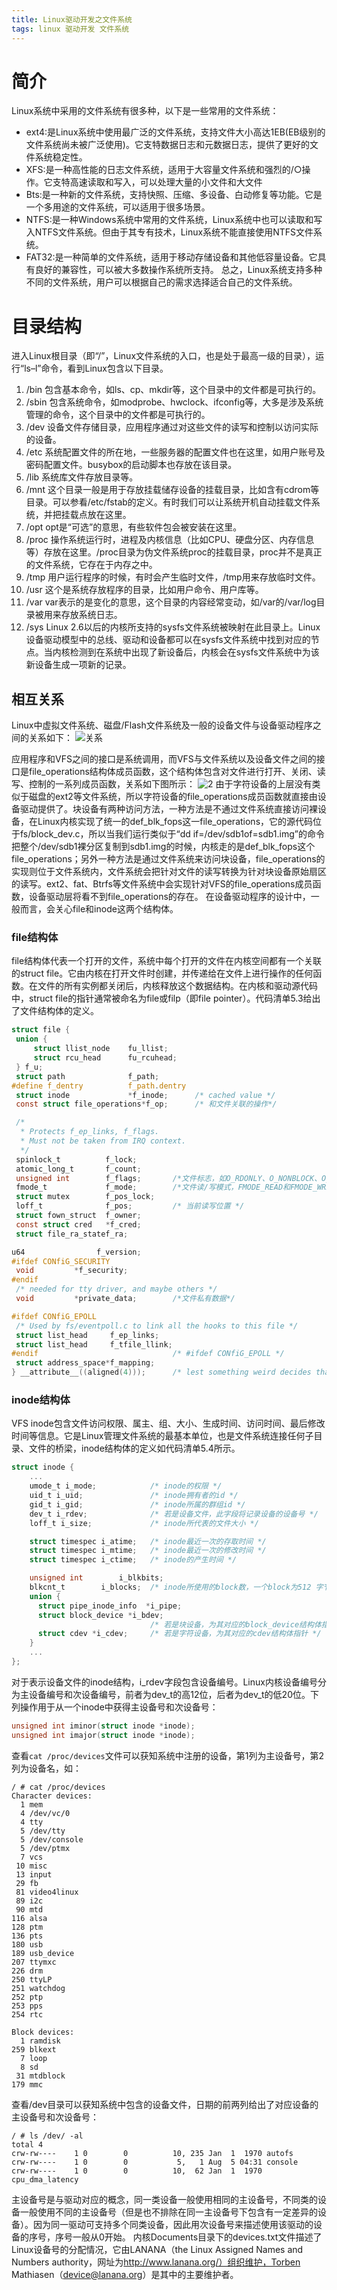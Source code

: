 ```yaml
---
title: Linux驱动开发之文件系统
tags: linux 驱动开发 文件系统
---
```


# 简介

Linux系统中采用的文件系统有很多种，以下是一些常用的文件系统：

* ext4:是Linux系统中使用最广泛的文件系统，支持文件大小高达1EB(EB级别的文件系统尚未被广泛使用)。它支特数据日志和元数据日志，提供了更好的文
件系统稳定性。
* XFS:是一种高性能的日志文件系统，适用于大容量文件系统和强烈的/○操作。它支特高速读取和写入，可以处理大量的小文件和大文件
* Bts:是一种新的文件系统，支持快照、压缩、多设备、白动修复等功能。它是一个多用途的文件系统，可以适用于很多场景。
* NTFS:是一种Windows系统中常用的文件系统，Linux系统中也可以读取和写入NTFS文件系统。但由于其专有技术，Linux系统不能直接使用NTFS文件系统。
* FAT32:是一种简单的文件系统，适用于移动存储设备和其他低容量设备。它具有良好的兼容性，可以被大多数操作系统所支持。
总之，Linux系统支持多种不同的文件系统，用户可以根据自己的需求选择适合自己的文件系统。

# 目录结构

进入Linux根目录（即“/”，Linux文件系统的入口，也是处于最高一级的目录），运行“ls–l”命令，看到Linux包含以下目录。

1. /bin
包含基本命令，如ls、cp、mkdir等，这个目录中的文件都是可执行的。
2. /sbin
包含系统命令，如modprobe、hwclock、ifconfig等，大多是涉及系统管理的命令，这个目录中的文件都是可执行的。
3. /dev
设备文件存储目录，应用程序通过对这些文件的读写和控制以访问实际的设备。
4. /etc
系统配置文件的所在地，一些服务器的配置文件也在这里，如用户账号及密码配置文件。busybox的启动脚本也存放在该目录。
5. /lib
系统库文件存放目录等。
6. /mnt
这个目录一般是用于存放挂载储存设备的挂载目录，比如含有cdrom等目录。可以参看/etc/fstab的定义。有时我们可以让系统开机自动挂载文件系统，并把挂载点放在这里。
7. /opt
opt是“可选”的意思，有些软件包会被安装在这里。
8. /proc
操作系统运行时，进程及内核信息（比如CPU、硬盘分区、内存信息等）存放在这里。/proc目录为伪文件系统proc的挂载目录，proc并不是真正的文件系统，它存在于内存之中。
9. /tmp
用户运行程序的时候，有时会产生临时文件，/tmp用来存放临时文件。
10. /usr
这个是系统存放程序的目录，比如用户命令、用户库等。
11. /var
var表示的是变化的意思，这个目录的内容经常变动，如/var的/var/log目录被用来存放系统日志。
12. /sys
Linux 2.6以后的内核所支持的sysfs文件系统被映射在此目录上。Linux设备驱动模型中的总线、驱动和设备都可以在sysfs文件系统中找到对应的节点。当内核检测到在系统中出现了新设备后，内核会在sysfs文件系统中为该新设备生成一项新的记录。

## 相互关系

Linux中虚拟文件系统、磁盘/Flash文件系统及一般的设备文件与设备驱动程序之间的关系如下：
![关系](/assets/images/2023-01-08-Linux%E9%A9%B1%E5%8A%A8%E5%BC%80%E5%8F%91%E4%B9%8B%E6%96%87%E4%BB%B6%E7%B3%BB%E7%BB%9F/uTools_1680442672337.png)

应用程序和VFS之间的接口是系统调用，而VFS与文件系统以及设备文件之间的接口是file_operations结构体成员函数，这个结构体包含对文件进行打开、关闭、读写、控制的一系列成员函数，关系如下图所示：
![2](/assets/images/2023-01-08-Linux%E9%A9%B1%E5%8A%A8%E5%BC%80%E5%8F%91%E4%B9%8B%E6%96%87%E4%BB%B6%E7%B3%BB%E7%BB%9F/uTools_1680443016295.png)
由于字符设备的上层没有类似于磁盘的ext2等文件系统，所以字符设备的file_operations成员函数就直接由设备驱动提供了。块设备有两种访问方法，一种方法是不通过文件系统直接访问裸设备，在Linux内核实现了统一的def_blk_fops这一file_operations，它的源代码位于fs/block_dev.c，所以当我们运行类似于“dd if=/dev/sdb1of=sdb1.img”的命令把整个/dev/sdb1裸分区复制到sdb1.img的时候，内核走的是def_blk_fops这个file_operations；另外一种方法是通过文件系统来访问块设备，file_operations的实现则位于文件系统内，文件系统会把针对文件的读写转换为针对块设备原始扇区的读写。ext2、fat、Btrfs等文件系统中会实现针对VFS的file_operations成员函数，设备驱动层将看不到file_operations的存在。
在设备驱动程序的设计中，一般而言，会关心file和inode这两个结构体。

### file结构体

file结构体代表一个打开的文件，系统中每个打开的文件在内核空间都有一个关联的struct file。它由内核在打开文件时创建，并传递给在文件上进行操作的任何函数。在文件的所有实例都关闭后，内核释放这个数据结构。在内核和驱动源代码中，struct file的指针通常被命名为file或filp（即file pointer）。代码清单5.3给出了文件结构体的定义。

```C
struct file {
 union {
     struct llist_node    fu_llist;
     struct rcu_head      fu_rcuhead;
 } f_u;
 struct path              f_path;
#define f_dentry          f_path.dentry
 struct inode             *f_inode;      /* cached value */
 const struct file_operations*f_op;      /* 和文件关联的操作*/

 /*
  * Protects f_ep_links, f_flags.
  * Must not be taken from IRQ context.
  */
 spinlock_t          f_lock;
 atomic_long_t       f_count;
 unsigned int        f_flags;       /*文件标志，如O_RDONLY、O_NONBLOCK、O_SYNC*/
 fmode_t             f_mode;        /*文件读/写模式，FMODE_READ和FMODE_WRITE*/
 struct mutex        f_pos_lock;
 loff_t              f_pos;         /* 当前读写位置 */
 struct fown_struct  f_owner;
 const struct cred   *f_cred;
 struct file_ra_statef_ra;

u64                f_version;
#ifdef CONfiG_SECURITY
 void         *f_security;
#endif
 /* needed for tty driver, and maybe others */
 void         *private_data;        /*文件私有数据*/

#ifdef CONfiG_EPOLL
 /* Used by fs/eventpoll.c to link all the hooks to this file */
 struct list_head     f_ep_links;
 struct list_head     f_tfile_llink;
#endif                              /* #ifdef CONfiG_EPOLL */
 struct address_space*f_mapping;
} __attribute__((aligned(4)));      /* lest something weird decides that 2 is OK */
```

### inode结构体

VFS inode包含文件访问权限、属主、组、大小、生成时间、访问时间、最后修改时间等信息。它是Linux管理文件系统的最基本单位，也是文件系统连接任何子目录、文件的桥梁，inode结构体的定义如代码清单5.4所示。

```C
struct inode {
    ...
    umode_t i_mode;            /* inode的权限 */
    uid_t i_uid;               /* inode拥有者的id */
    gid_t i_gid;               /* inode所属的群组id */
    dev_t i_rdev;              /* 若是设备文件，此字段将记录设备的设备号 */
    loff_t i_size;             /* inode所代表的文件大小 */

    struct timespec i_atime;   /* inode最近一次的存取时间 */
    struct timespec i_mtime;   /* inode最近一次的修改时间 */
    struct timespec i_ctime;   /* inode的产生时间 */

    unsigned int        i_blkbits;
    blkcnt_t        i_blocks;  /* inode所使用的block数，一个block为512 字节 */
    union {
      struct pipe_inode_info  *i_pipe;
      struct block_device *i_bdev;
                               /* 若是块设备，为其对应的block_device结构体指针 */
      struct cdev *i_cdev;     /* 若是字符设备，为其对应的cdev结构体指针 */
    }
    ...
};
```

对于表示设备文件的inode结构，i_rdev字段包含设备编号。Linux内核设备编号分为主设备编号和次设备编号，前者为dev_t的高12位，后者为dev_t的低20位。下列操作用于从一个inode中获得主设备号和次设备号：

```C
unsigned int iminor(struct inode *inode);
unsigned int imajor(struct inode *inode);
```

查看`cat /proc/devices`文件可以获知系统中注册的设备，第1列为主设备号，第2列为设备名，如：

```shell
/ # cat /proc/devices
Character devices:
  1 mem
  4 /dev/vc/0
  4 tty
  5 /dev/tty
  5 /dev/console
  5 /dev/ptmx
  7 vcs
 10 misc
 13 input
 29 fb
 81 video4linux
 89 i2c
 90 mtd
116 alsa
128 ptm
136 pts
180 usb
189 usb_device
207 ttymxc
226 drm
250 ttyLP
251 watchdog
252 ptp
253 pps
254 rtc

Block devices:
  1 ramdisk
259 blkext
  7 loop
  8 sd
 31 mtdblock
179 mmc
```

查看/dev目录可以获知系统中包含的设备文件，日期的前两列给出了对应设备的主设备号和次设备号：

```shell
/ # ls /dev/ -al
total 4
crw-rw----    1 0        0          10, 235 Jan  1  1970 autofs
crw-rw----    1 0        0           5,   1 Aug  5 04:31 console
crw-rw----    1 0        0          10,  62 Jan  1  1970 cpu_dma_latency
```

主设备号是与驱动对应的概念，同一类设备一般使用相同的主设备号，不同类的设备一般使用不同的主设备号（但是也不排除在同一主设备号下包含有一定差异的设备）。因为同一驱动可支持多个同类设备，因此用次设备号来描述使用该驱动的设备的序号，序号一般从0开始。
内核Documents目录下的devices.txt文件描述了Linux设备号的分配情况，它由LANANA（the Linux Assigned Names and Numbers authority，网址为<http://www.lanana.org/）组织维护，Torben> Mathiasen（device@lanana.org）是其中的主要维护者。
